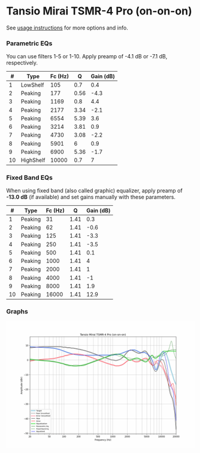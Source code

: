 # Tansio Mirai TSMR-4 Pro (on-on-on)
See [usage instructions](https://github.com/jaakkopasanen/AutoEq#usage) for more options and info.

### Parametric EQs
You can use filters 1-5 or 1-10. Apply preamp of -4.1 dB or -7.1 dB, respectively.

|   # | Type      |   Fc (Hz) |    Q |   Gain (dB) |
|-----|-----------|-----------|------|-------------|
|   1 | LowShelf  |       105 | 0.7  |         0.4 |
|   2 | Peaking   |       177 | 0.56 |        -4.3 |
|   3 | Peaking   |      1169 | 0.8  |         4.4 |
|   4 | Peaking   |      2177 | 3.34 |        -2.1 |
|   5 | Peaking   |      6554 | 5.39 |         3.6 |
|   6 | Peaking   |      3214 | 3.81 |         0.9 |
|   7 | Peaking   |      4730 | 3.08 |        -2.2 |
|   8 | Peaking   |      5901 | 6    |         0.9 |
|   9 | Peaking   |      6900 | 5.36 |        -1.7 |
|  10 | HighShelf |     10000 | 0.7  |         7   |

### Fixed Band EQs
When using fixed band (also called graphic) equalizer, apply preamp of **-13.0 dB** (if available) and set gains manually with these parameters.

|   # | Type    |   Fc (Hz) |    Q |   Gain (dB) |
|-----|---------|-----------|------|-------------|
|   1 | Peaking |        31 | 1.41 |         0.3 |
|   2 | Peaking |        62 | 1.41 |        -0.6 |
|   3 | Peaking |       125 | 1.41 |        -3.3 |
|   4 | Peaking |       250 | 1.41 |        -3.5 |
|   5 | Peaking |       500 | 1.41 |         0.1 |
|   6 | Peaking |      1000 | 1.41 |         4   |
|   7 | Peaking |      2000 | 1.41 |         1   |
|   8 | Peaking |      4000 | 1.41 |        -1   |
|   9 | Peaking |      8000 | 1.41 |         1.9 |
|  10 | Peaking |     16000 | 1.41 |        12.9 |

### Graphs
![](./Tansio%20Mirai%20TSMR-4%20Pro%20(on-on-on).png)
